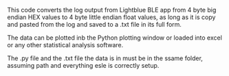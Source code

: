 This code converts the log output from Lightblue BLE app from 4 byte big endian HEX values to 4 byte little endian float values, 
as long as it is copy and pasted from the log and saved to a .txt file in its full form. 

The data can be plotted inb the Python plotting window or loaded into excel or any other statistical analysis software. 

The .py file and the .txt file the data is in must be in the ssame folder, assuming path and everything esle is correctly setup.
